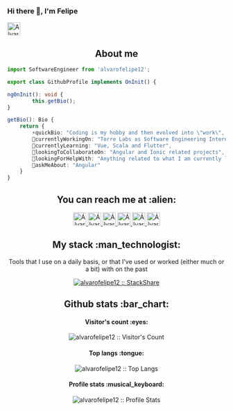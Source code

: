 ### Hi there 👋, I'm Felipe

<a href="https://dev.to/alvarofelipe12">
  <img src="https://d2fltix0v2e0sb.cloudfront.net/dev-badge.svg" alt="Alvaro Felipe García Méndez's DEV Community Profile" height="30" width="30">
</a>

<h2 align="center">About me</h2>

```typescript
import SoftwareEngineer from 'alvarofelipe12';

export class GithubProfile implements OnInit() {

ngOnInit(): void {
        this.getBio();
}

getBio(): Bio {
	return {
		⚡quickBio: "Coding is my hobby and then evolved into \"work\", bike enthusiast, love travels and I'm a metalhead with some carranga roots",
		🔭currentlyWorkingOn: "Torre Labs as Software Engineering Intern",
		🌱currentlyLearning: "Vue, Scala and Flutter",
		👯lookingToCollaborateOn: "Angular and Ionic related projects",
		🤔lookingForHelpWith: "Anything related to what I am currently learning xD",
		💬askMeAbout: "Angular"
	}
}
```

<h2 align="center">You can reach me at :alien:</h2>

<p align="center">
  <a href="https://dev.to/alvarofelipe12">
    <img src="https://d2fltix0v2e0sb.cloudfront.net/dev-badge.svg" alt="Álvaro Felipe García Méndez's DEV Community Profile" height="30" width="30">
  </a>

  <a href="https://www.linkedin.com/in/afgarciam/">
    <img src="https://www.vectorlogo.zone/logos/linkedin/linkedin-icon.svg" alt="Álvaro Felipe García Méndez's LinkedIn Profile" height="30" width="30">
  </a>

  <a href="https://stackoverflow.com/users/5360905/takatalvi">
    <img src="https://www.vectorlogo.zone/logos/stackoverflow/stackoverflow-icon.svg" alt="Álvaro Felipe García Méndez's Stack Overflow Profile" height="30" width="30">
  </a>

  <a href="https://stackexchange.com/users/6991951/takatalvi">
    <img src="https://www.vectorlogo.zone/logos/stackexchange/stackexchange-icon.svg" alt="Álvaro Felipe García Méndez's Stack Exchange Profile" height="30" width="30">
  </a>
  
  <a href="https://medium.com/@alvarofelipe12">
    <img src="https://www.vectorlogo.zone/logos/medium/medium-tile.svg" alt="Álvaro Felipe García Méndez's Medium Profile" height="30" width="30">
  </a>
  
  <a href="https://www.youtube.com/channel/UCx642a6zMGyCvICGP6YwHfA">
    <img src="https://www.vectorlogo.zone/logos/youtube/youtube-icon.svg" alt="Álvaro Felipe García Méndez's YouTube Channel" height="30" width="30">
  </a>
</p>

<h2 align="center">My stack :man_technologist:</h2>

<p align="center">Tools that I use on a daily basis, or that I've used or worked (either much or a bit) with on the past</p>
<p align="center">
  <a href="https://stackshare.io/alvarofelipe12/my-stack">
    <img src="http://img.shields.io/badge/tech-stack-0690fa.svg?style=flat" alt="alvarofelipe12 :: StackShare" />
  </a>
</p>

<h2 align="center">Github stats :bar_chart:</h2>

<h4 align="center">Visitor's count :eyes:</h4>

<p align="center"><img src="https://profile-counter.glitch.me/{alvarofelipe12}/count.svg" alt="alvarofelipe12 :: Visitor's Count" /></p>

<h4 align="center">Top langs :tongue:</h4>

<p align="center"><img src="https://github-readme-stats.vercel.app/api/top-langs/?username=alvarofelipe12&langs_count=10&theme=tokyonight&layout=compact" alt="alvarofelipe12 :: Top Langs" /></p>

<h4 align="center">Profile stats :musical_keyboard:</h4>

<p align="center"><img src="https://github-readme-stats.vercel.app/api?username=alvarofelipe12&show_icons=true&theme=synthwave" alt="alvarofelipe12 :: Profile Stats" /></p>
<!--
**alvarofelipe12/alvarofelipe12** is a ✨ _special_ ✨ repository because its `README.md` (this file) appears on your GitHub profile.

Here are some ideas to get you started:

- 🔭 I’m currently working on ...
- 🌱 I’m currently learning ...
- 👯 I’m looking to collaborate on ...
- 🤔 I’m looking for help with ...
- 💬 Ask me about ...
- 📫 How to reach me: ...
- 😄 Pronouns: ...
- ⚡ Fun fact: ...
-->
